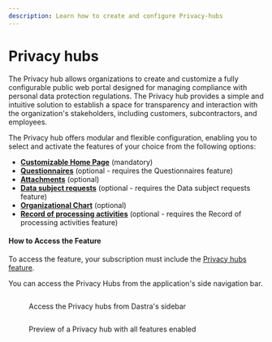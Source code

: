 ```yaml
---
description: Learn how to create and configure Privacy-hubs
---
```


# Privacy hubs

The Privacy hub allows organizations to create and customize a fully configurable public web portal designed for managing compliance with personal data protection regulations. The Privacy hub provides a simple and intuitive solution to establish a space for transparency and interaction with the organization's stakeholders, including customers, subcontractors, and employees.

The Privacy hub offers modular and flexible configuration, enabling you to select and activate the features of your choice from the following options:

* [**Customizable Home Page**](configuration/home.md) (mandatory)
* [**Questionnaires**](configuration/questionnaires.md) (optional - requires the Questionnaires feature)
* [**Attachments**](configuration/attachments.md) (optional)
* [**Data subject requests**](configuration/data-subject-requests.md) (optional - requires the Data subject requests feature)
* [**Organizational Chart**](configuration/org-chart.md) (optional)
* [**Record of processing activities**](configuration/record-of-processing-activities.md) (optional - requires the Record of processing activities feature)

#### How to Access the Feature

To access the feature, your subscription must include the [Privacy hubs feature](./).&#x20;

You can access the Privacy Hubs from the application's side navigation bar.

<figure><img src="../../.gitbook/assets/Capture d&#x27;écran 2024-11-18 230130.png" alt=""><figcaption><p>Access the Privacy hubs from Dastra's sidebar</p></figcaption></figure>



<figure><img src="../../.gitbook/assets/Capture d&#x27;écran 2024-11-18 230356.png" alt=""><figcaption><p>Preview of a Privacy hub with all features enabled</p></figcaption></figure>
